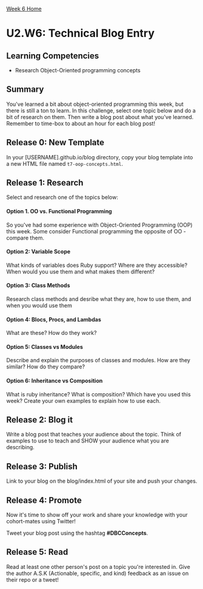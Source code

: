 [Week 6 Home](./)

# U2.W6: Technical Blog Entry

## Learning Competencies
- Research Object-Oriented programming concepts

## Summary
You've learned a bit about object-oriented programming this week, but there is still a ton to learn. In this challenge, select one topic below and do a bit of research on them. Then write a blog post about what you've learned. Remember to time-box to about an hour for each blog post!

## Release 0: New Template
In your [USERNAME].github.io/blog directory, copy your blog template into a new HTML file named `t7-oop-concepts.html`.

## Release 1: Research
Select and research one of the topics below:

#### Option 1. OO vs. Functional Programming
So you've had some experience with Object-Oriented Programming (OOP) this week. Some consider Functional programming the opposite of OO - compare them.

#### Option 2: Variable Scope
What kinds of variables does Ruby support? Where are they accessible? When would you use them and what makes them different?

#### Option 3: Class Methods
Research class methods and desribe what they are, how to use them, and when you would use them

#### Option 4: Blocs, Procs, and Lambdas
What are these? How do they work?

#### Option 5: Classes vs Modules
Describe and explain the purposes of classes and modules. How are they similar? How do they compare?

#### Option 6: Inheritance vs Composition
What is ruby inheritance? What is composition? Which have you used this week? Create your own examples to explain how to use each.

## Release 2: Blog it
Write a blog post that teaches your audience about the topic. Think of examples to use to teach and SHOW your audience what you are describing.

## Release 3: Publish
Link to your blog on the blog/index.html of your site and push your changes.

## Release 4: Promote
Now it's time to show off your work and share your knowledge with your cohort-mates using Twitter!

Tweet your blog post using the hashtag **#DBCConcepts**.

## Release 5: Read
Read at least one other person's post on a topic you're interested in. Give the author A.S.K (Actionable, specific, and kind) feedback as an issue on their repo or a tweet!

